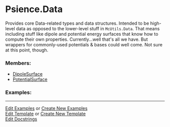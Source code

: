 # <a id="Psience.Data">Psience.Data</a>
    
Provides core Data-related types and data structures.
Intended to be high-level data as opposed to the lower-level stuff in `McUtils.Data`.
That means including stuff like dipole and potential energy surfaces that know how to compute their own properties.
Currently...well that's all we have. But wrappers for commonly-used potentials & bases could well come.
Not sure at this point, though.

### Members:

  - [DipoleSurface](Data/Surfaces/DipoleSurface.md)
  - [PotentialSurface](Data/Surfaces/PotentialSurface.md)

### Examples:



___

[Edit Examples](https://github.com/McCoyGroup/Psience/edit/edit/ci/examples/ci/docs/Psience/Data.md) or 
[Create New Examples](https://github.com/McCoyGroup/Psience/new/edit/?filename=ci/examples/ci/docs/Psience/Data.md) <br/>
[Edit Template](https://github.com/McCoyGroup/Psience/edit/edit/ci/docs/ci/docs/Psience/Data.md) or 
[Create New Template](https://github.com/McCoyGroup/Psience/new/edit/?filename=ci/docs/templates/ci/docs/Psience/Data.md) <br/>
[Edit Docstrings](https://github.com/McCoyGroup/Psience/edit/edit/Psience/Data/__init__.py?message=Update%20Docs)